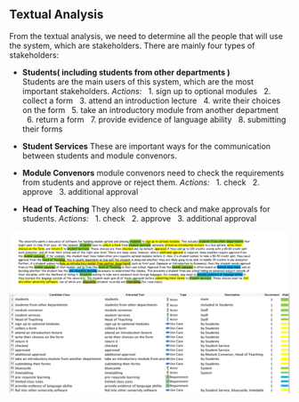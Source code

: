 ## Textual Analysis
From the textual analysis, we need to determine all the people that will use the system, which are stakeholders. There are mainly four types of stakeholders:

 - **Students( including students from other departments )**		
Students are the main users of this system, which are the most important stakeholders.
*Actions:*
&nbsp;&nbsp;1. sign up to optional modules
&nbsp;&nbsp;2. collect a form
&nbsp;&nbsp;3. attend an introduction lecture
&nbsp;&nbsp;4. write their choices on the form
&nbsp;&nbsp;5. take an introductory module from another department
&nbsp;&nbsp;6. return a form
&nbsp;&nbsp;7. provide evidence of language ability
&nbsp;&nbsp;8. submitting their forms

 - **Student Services**
 These are important ways for the communication between students and module convenors.
 - **Module Convenors**
 module convenors need to check the requirements from students and approve or reject them.
 *Actions:*
&nbsp;&nbsp;1. check
&nbsp;&nbsp;2. approve
&nbsp;&nbsp;3. additional approval
 - **Head of Teaching**
 They also need to check and make approvals for students.
 *Actions:*
&nbsp;&nbsp;1. check
&nbsp;&nbsp;2. approve
&nbsp;&nbsp;3. additional approval

![ana](../Lab02/text.png)

